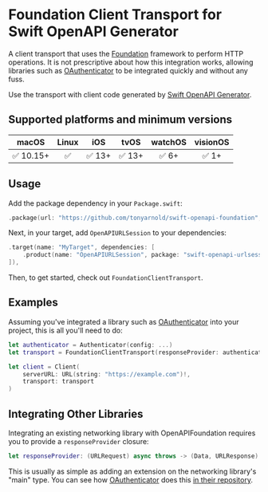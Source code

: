 # Foundation Client Transport for Swift OpenAPI Generator

A client transport that uses the [Foundation](https://developer.apple.com/documentation/foundation) framework to perform HTTP operations. It is not prescriptive about how this integration works, allowing libraries such as [OAuthenticator](https://github.com/ChimeHQ/OAuthenticator) to be integrated quickly and without any fuss. 

Use the transport with client code generated by [Swift OpenAPI Generator](https://github.com/apple/swift-openapi-generator). 

## Supported platforms and minimum versions

| macOS     | Linux | iOS    | tvOS   | watchOS | visionOS |
| :-:       | :-:   | :-:    | :-:    | :-:     | :-:      |
| ✅ 10.15+ | ✅    | ✅ 13+ | ✅ 13+ | ✅ 6+   | ✅ 1+     |

## Usage

Add the package dependency in your `Package.swift`:

```swift
.package(url: "https://github.com/tonyarnold/swift-openapi-foundation", from: "0.0.1"),
```

Next, in your target, add `OpenAPIURLSession` to your dependencies:

```swift
.target(name: "MyTarget", dependencies: [
    .product(name: "OpenAPIURLSession", package: "swift-openapi-urlsession"),
]),
```

Then, to get started, check out `FoundationClientTransport`.

## Examples

Assuming you've integrated a library such as [OAuthenticator](https://github.com/ChimeHQ/OAuthenticator) into your project, this is all you'll need to do: 

```swift
let authenticator = Authenticator(config: ...)
let transport = FoundationClientTransport(responseProvider: authenticator.responseProvider)

let client = Client(
    serverURL: URL(string: "https://example.com")!,
    transport: transport
)
```

## Integrating Other Libraries

Integrating an existing networking library with OpenAPIFoundation requires you to provide a `responseProvider` closure:

```swift
let responseProvider: (URLRequest) async throws -> (Data, URLResponse)  
```

This is usually as simple as adding an extension on the networking library's "main" type. You can see how [OAuthenticator](https://github.com/ChimeHQ/OAuthenticator) does this [in their repository](https://github.com/ChimeHQ/OAuthenticator/blob/b33e2e070d9d691bde5e6ab01aca29c7d52c339a/Sources/OAuthenticator/URLSession%2BResponseProvider.swift#L8-L25).
